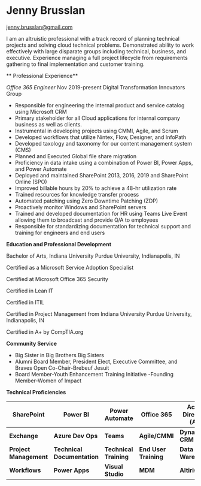 
# Jenny Brusslan			 
jenny.brusslan@gmail.com 
						      
I am an altruistic professional with a track record of planning technical projects and solving cloud technical problems.  Demonstrated ability to work effectively with large disparate groups including technical, business, and executive.  Experience managing a full project lifecycle from requirements gathering to final implementation and customer training.

** Professional Experience**

*Office 365 Engineer*  Nov 2019-present
  Digital Transformation Innovators Group
-	Responsible for engineering the internal product and service catalog using Microsoft CRM
-	Primary stakeholder for all Cloud applications for internal company business as well as clients.  
-	Instrumental in developing projects using CMMI, Agile, and Scrum
- 	Developed workflows that utilize Nintex, Flow, Designer, and InfoPath
-	Developed taxology and taxonomy for our content management system (CMS)
-	Planned and Executed Global file share migration
-	Proficiency in data intake using a combination of Power BI, Power Apps, and Power Automate
-	Deployed and maintained SharePoint 2013, 2016, 2019 and SharePoint Online (SPO)
-	Improved billable hours by 20% to achieve a 48-hr utilization rate
-	Trained resources for knowledge transfer process
-	Automated patching using Zero Downtime Patching (ZDP)
-	Proactively monitor Windows and SharePoint servers 
-	Trained and developed documentation for HR using Teams Live Event allowing them to broadcast and provide Q/A to employees
-	Responsible for standardizing documentation for technical support and training for engineers and end users

**Education and Professional Development**

Bachelor of Arts, Indiana University Purdue University, Indianapolis, IN 	

Certified as a Microsoft Service Adoption Specialist

Certified at Microsoft Office 365 Security

Certified in Lean IT

Certified in ITIL 

Certified in Project Management from Indiana University Purdue University, Indianapolis, IN

Certified in A+ by CompTIA.org 		

**Community Service**

- Big Sister in Big Brothers Big Sisters
- Alumni Board Member, President Elect, Executive Committee, and Braves Open Co-Chair-Brebeuf Jesuit
- Board Member-Youth Enhancement Training Initiative 
-Founding Member-Women of Impact

**Technical Proficiencies**

| **SharePoint** | **Power BI** | **Power Automate** | **Office 365** | **Active Directory (AD)** | **Teams Live Events** |
| --- | --- | --- | --- | --- | --- |
| **Exchange** | **Azure Dev Ops** | **Teams** | **Agile/CMMI** | **Dynamics**  **CRM** | **Disaster Recovery** |
| **Project Management** | **Technical Documentation** | **Technical Training** | **End User Training** | **Data Warehouse** | **PowerShell** |
| **Workflows** | **Power Apps** | **Visual Studio** | **MDM** | **Altiris** |**My Hub**


